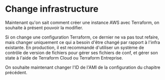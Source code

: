 # Change infrastructure

Maintenant qu'on sait comment créer une instance AWS avec Terraform, on souhaite à présent pouvoir la modifier.

Si on change une configuration Terraform, ce dernier ne va pas tout refaire, mais changer uniquement ce qui a besoin d'être changé par rapport à l'infra existante.
En production, il est recommandé d'utiliser un système de contrôle de version de fichiers pour gérer ses fichiers de conf, et gérer son state à l'aide de Terraform Cloud ou Terraform Entreprise.

On souhaite maintenant changer l'ID de l'AMI de la configuration du chapitre précédent.